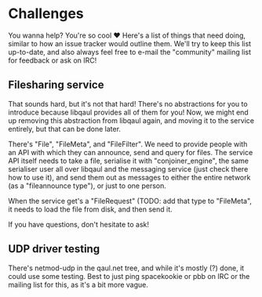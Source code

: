 # Challenges

You wanna help?  You're so cool ❤ Here's a list of things that need
doing, similar to how an issue tracker would outline them.  We'll try
to keep this list up-to-date, and also always feel free to e-mail the
"community" mailing list for feedback or ask on IRC!


## Filesharing service

That sounds hard, but it's not that hard!  There's no abstractions for
you to introduce because libqaul provides all of them for you! Now, we
might end up removing this abstraction from libqaul again, and moving
it to the service entirely, but that can be done later.

There's "File", "FileMeta", and "FileFilter".  We need to provide
people with an API with which they can announce, send and query for
files.  The service API itself needs to take a file, serialise it with
"conjoiner_engine", the same serialiser user all over libqaul and the
messaging service (just check there how to use it), and send them out
as messages to either the entire network (as a "fileannounce type"),
or just to one person.

When the service get's a "FileRequest" (TODO: add that type to "FileMeta", it needs to load the file from
disk, and then send it.

If you have questions, don't hesitate to ask!


## UDP driver testing 

There's netmod-udp in the qaul.net tree, and while it's mostly (?)
done, it could use some testing.  Best to just ping spacekookie or pbb
on IRC or the mailing list for this, as it's a bit more vague.
